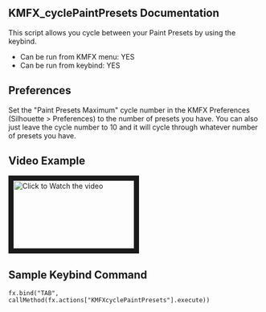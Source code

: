 ## KMFX_cyclePaintPresets Documentation

This script allows you cycle between your Paint Presets by using the keybind.

- Can be run from KMFX menu: YES
- Can be run from keybind: YES

## Preferences

Set the "Paint Presets Maximum" cycle number in the KMFX Preferences (Silhouette > Preferences) to the number of presets you have. 
You can also just leave the cycle number to 10 and it will cycle through whatever number of presets you have.


## Video Example

<a href="http://www.youtube.com/watch?feature=player_embedded&v=9xNt4gf3qeo" target="_blank"><img src="http://img.youtube.com/vi/9xNt4gf3qeo/mqdefault.jpg"
alt="Click to Watch the video" width="240" height="135" border="10" /></a>


## Sample Keybind Command
```
fx.bind("TAB", callMethod(fx.actions["KMFXcyclePaintPresets"].execute))
```

